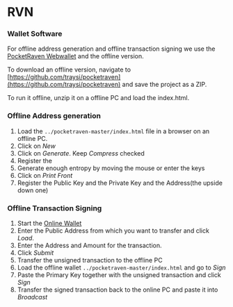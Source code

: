 # RVN

### Wallet Software

For offline address generation and offline transaction signing we use the [PocketRaven Webwallet](https://pocketraven.com/#home) and the offline version.

To download an offline version, navigate to [https://github.com/traysi/pocketraven](https://github.com/traysi/pocketraven) and save the project as a ZIP. 

To run it offline, unzip it on a offline PC and load the index.html.

### Offline Address generation

1. Load the `../pocketraven-master/index.html` file in a browser on an offline PC.
2. Click on *New*
3. Click on *Generate*. Keep *Compress* checked
4. Register the
2. Generate enough entropy by moving the mouse or enter the keys
3. Click on *Print Front*
4. Register the Public Key and the Private Key and the Address(the upside down one)

### Offline Transaction Signing

1. Start the [Online Wallet](https://pocketraven.com/#newTransaction)
2. Enter the Public Address from which you want to transfer and click *Load*.
3. Enter the Address and Amount for the transaction.
4. Click *Submit*
5. Transfer the unsigned transaction to the offline PC
6. Load the offline wallet `../pocketraven-master/index.html` and go to *Sign*
7. Paste the Primary Key together with the unsigned transaction and click *Sign*
8. Transfer the signed transaction back to the online PC and paste it into *Broadcast*

